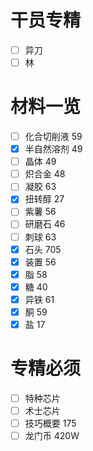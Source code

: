 # 干员专精
- [ ] 异刀
- [ ] 林
# 材料一览
- [ ] 化合切削液 59
- [x] 半自然溶剂 49
- [ ] 晶体 49
- [ ] 炽合金 48
- [ ] 凝胶 63
- [x] 扭转醇 27
- [ ] 紫薯 56
- [ ] 研磨石 46
- [ ] 刺球 63
- [x] 石头 705
- [x] 装置 56
- [x] 脂 58
- [x] 糖 40
- [x] 异铁 61
- [x] 酮 59
- [x] 盐 17
# 专精必须
- [ ] 特种芯片
- [ ] 术士芯片
- [ ] 技巧概要 175
- [ ] 龙门币 420W
